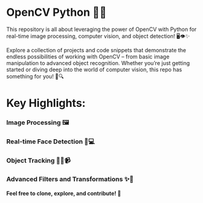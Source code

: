 # OpenCV Python 🚀📸

This repository is all about leveraging the power of OpenCV with Python for real-time image processing, computer vision, and object detection! 🖥️👁️✨

Explore a collection of projects and code snippets that demonstrate the endless possibilities of working with OpenCV – from basic image manipulation to advanced object recognition. Whether you’re just getting started or diving deep into the world of computer vision, this repo has something for you! 🎯🔍

# Key Highlights:

### Image Processing 🖼️
### Real-time Face Detection 👤💻
### Object Tracking 🏃‍♂️📹
### Advanced Filters and Transformations ✨🔄

#### Feel free to clone, explore, and contribute! 🎉
 
